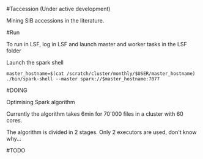 #Taccession (Under active development)

Mining SIB accessions in the literature. 

#Run

To run in LSF, log in LSF and launch master and worker tasks in the LSF folder


Launch the spark shell
```shell
master_hostname=$(cat /scratch/cluster/monthly/$USER/master_hostname)
./bin/spark-shell --master spark://$master_hostname:7077
```


#DOING

Optimising Spark algorithm

Currently the algorithm takes 6min for 70'000 files in a cluster with 60 cores.

The algorithm is divided in 2 stages. Only 2 executors are used, don't know why...



#TODO
